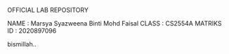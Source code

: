 
OFFICIAL LAB REPOSITORY 

NAME : Marsya Syazweena Binti Mohd Faisal
CLASS : CS2554A
MATRIKS ID : 2020897096

bismillah..
